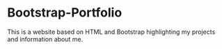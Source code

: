 # Bootstrap-Portfolio
This is a website based on HTML and Bootstrap highlighting my projects and information about me.
